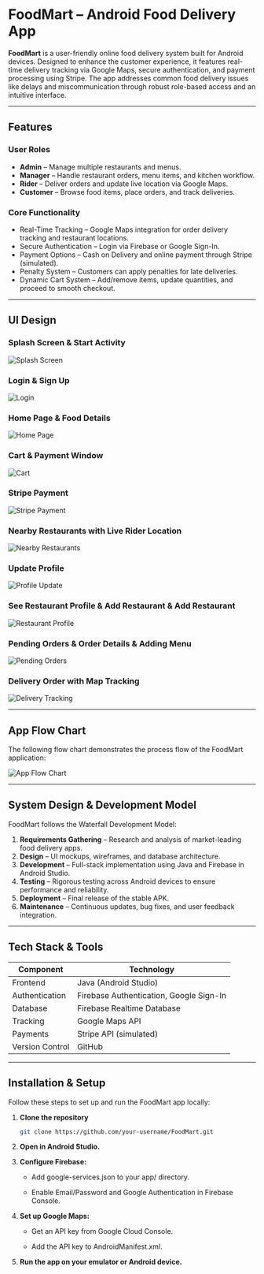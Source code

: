 # FoodMart – Android Food Delivery App

**FoodMart** is a user-friendly online food delivery system built for Android devices. Designed to enhance the customer experience, it features real-time delivery tracking via Google Maps, secure authentication, and payment processing using Stripe. The app addresses common food delivery issues like delays and miscommunication through robust role-based access and an intuitive interface.

---

## Features

### User Roles
- **Admin** – Manage multiple restaurants and menus.
- **Manager** – Handle restaurant orders, menu items, and kitchen workflow.
- **Rider** – Deliver orders and update live location via Google Maps.
- **Customer** – Browse food items, place orders, and track deliveries.

### Core Functionality
- Real-Time Tracking – Google Maps integration for order delivery tracking and restaurant locations.
- Secure Authentication – Login via Firebase or Google Sign-In.
- Payment Options – Cash on Delivery and online payment through Stripe (simulated).
- Penalty System – Customers can apply penalties for late deliveries.
- Dynamic Cart System – Add/remove items, update quantities, and proceed to smooth checkout.

---

## UI Design

### Splash Screen & Start Activity
![Splash Screen](Ui_images/splash.PNG)

### Login & Sign Up
![Login](Ui_images/login.PNG)

### Home Page & Food Details
![Home Page](Ui_images/homepage.PNG)

### Cart & Payment Window
![Cart](Ui_images/cart.PNG)

### Stripe Payment
![Stripe Payment](Ui_images/stripe.PNG)

### Nearby Restaurants with Live Rider Location
![Nearby Restaurants](Ui_images/riderliveloc.PNG)

### Update Profile
![Profile Update](Ui_images/updateprofile.PNG)

### See Restaurant Profile & Add Restaurant & Add Restaurant
![Restaurant Profile](Ui_images/restaurantdet.PNG)

### Pending Orders & Order Details &  Adding Menu
![Pending Orders](Ui_images/foodorder.PNG)

### Delivery Order with Map Tracking
![Delivery Tracking](Ui_images/orderdet.PNG)

---

## App Flow Chart

The following flow chart demonstrates the process flow of the FoodMart application:

![App Flow Chart](Ui_images/flowchart.PNG)

---

## System Design & Development Model

FoodMart follows the Waterfall Development Model:

1. **Requirements Gathering** – Research and analysis of market-leading food delivery apps.
2. **Design** – UI mockups, wireframes, and database architecture.
3. **Development** – Full-stack implementation using Java and Firebase in Android Studio.
4. **Testing** – Rigorous testing across Android devices to ensure performance and reliability.
5. **Deployment** – Final release of the stable APK.
6. **Maintenance** – Continuous updates, bug fixes, and user feedback integration.

---

## Tech Stack & Tools

| Component             | Technology                        |
|----------------------|------------------------------------|
| Frontend             | Java (Android Studio)              |
| Authentication       | Firebase Authentication, Google Sign-In |
| Database             | Firebase Realtime Database         |
| Tracking             | Google Maps API                    |
| Payments             | Stripe API (simulated)             |
| Version Control      | GitHub                             |

---

## Installation & Setup

Follow these steps to set up and run the FoodMart app locally:

1. **Clone the repository**
   ```bash
   git clone https://github.com/your-username/FoodMart.git
2. **Open in Android Studio.**

3. **Configure Firebase:**

     - Add google-services.json to your app/ directory.

     - Enable Email/Password and Google Authentication in Firebase Console.

4. **Set up Google Maps:**

     - Get an API key from Google Cloud Console.

     - Add the API key to AndroidManifest.xml.

5. **Run the app on your emulator or Android device.**


